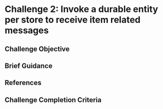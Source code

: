 # Challenge 2: Invoke a durable entity per store to receive item related messages

## Challenge Objective

## Brief Guidance

## References

## Challenge Completion Criteria

